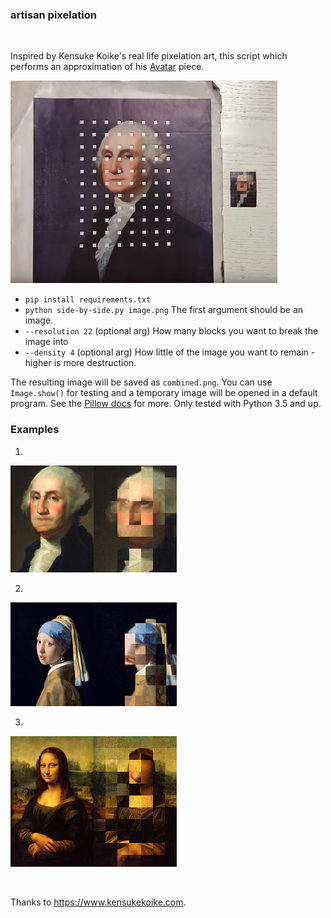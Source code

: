 ### artisan pixelation

<br>

Inspired by Kensuke Koike's real life pixelation art, this script which performs an approximation of his [Avatar](https://www.youtube.com/watch?v=U1KiC0AXhHg) piece.

![Avatar by Koike](https://github.com/healeycodes/artisan-pixelation/blob/master/avatar-kensuke-koike.png)

* `pip install requirements.txt`
* `python side-by-side.py image.png` The first argument should be an image.
* `--resolution 22` (optional arg) How many blocks you want to break the image into
* `--density 4` (optional arg) How little of the image you want to remain - higher is more destruction.

The resulting image will be saved as `combined.png`. You can use `Image.show()` for testing and a temporary image will be opened in a default program. See the [Pillow docs](https://pillow.readthedocs.io/en/5.2.x/) for more. Only tested with Python 3.5 and up.

### Examples

1.

![George Washington](https://github.com/healeycodes/artisan-pixelation/blob/master/g-wash-processed.png)

2.

![Girl With a Pearl Earing](https://github.com/healeycodes/artisan-pixelation/blob/master/girl-processed.png)

3.

![Mona Lisa](https://github.com/healeycodes/artisan-pixelation/blob/master/mona-processed.png)

<br>

Thanks to https://www.kensukekoike.com.
